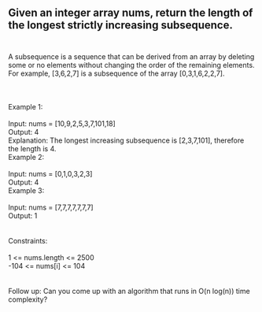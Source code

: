 ## Given an integer array nums, return the length of the longest strictly increasing subsequence. <br> <br> 
A subsequence is a sequence that can be derived from an array by deleting some or no elements without changing the order of the remaining elements. For example, [3,6,2,7] is a subsequence of the array [0,3,1,6,2,2,7]. <br> <br> <br> <br> 
Example 1: <br> <br> 
Input: nums = [10,9,2,5,3,7,101,18] <br> 
Output: 4 <br> 
Explanation: The longest increasing subsequence is [2,3,7,101], therefore the length is 4. <br> 
Example 2: <br> <br> 
Input: nums = [0,1,0,3,2,3] <br> 
Output: 4 <br> 
Example 3: <br> <br> 
Input: nums = [7,7,7,7,7,7,7] <br> 
Output: 1 <br> <br> <br> 
Constraints: <br> <br> 
1 <= nums.length <= 2500 <br> 
-104 <= nums[i] <= 104 <br> <br> <br> 
Follow up: Can you come up with an algorithm that runs in O(n log(n)) time complexity? <br> 
